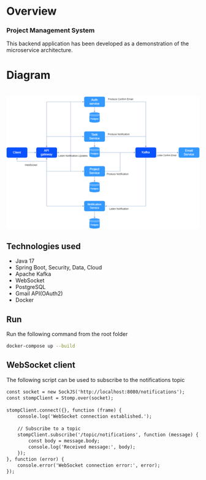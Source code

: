 # Overview
### Project Management System

This backend application has been developed as a demonstration of the microservice architecture.


 # Diagram
 #



![alt text](https://github.com/MuradAlvv/Shira/blob/master/diagram.png)


## Technologies used
* Java 17
* Spring Boot, Security, Data, Cloud
* Apache Kafka
* WebSocket
* PostgreSQL
* Gmail API(OAuth2)
* Docker

## Run

Run the following command from the root folder

```bash
docker-compose up --build 
```

## WebSocket client
The following script can be used to subscribe to the notifications topic

```
const socket = new SockJS('http://localhost:8080/notifications');
const stompClient = Stomp.over(socket);

stompClient.connect({}, function (frame) {
    console.log('WebSocket connection established.');

    // Subscribe to a topic
    stompClient.subscribe('/topic/notifications', function (message) {
        const body = message.body;
        console.log('Received message:', body);
    });
}, function (error) {
    console.error('WebSocket connection error:', error);
});
```
